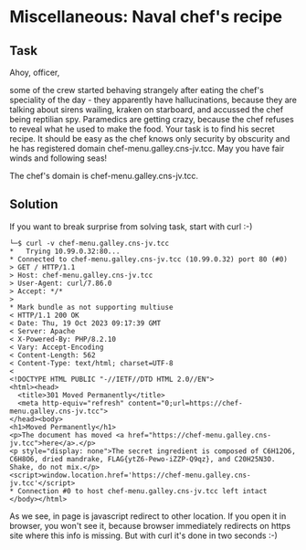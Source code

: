 Miscellaneous: Naval chef's recipe
====================================

## Task
Ahoy, officer,

some of the crew started behaving strangely after eating the chef's speciality of the day - they apparently have hallucinations, because they are talking about sirens wailing, kraken on starboard, and accussed the chef being reptilian spy. Paramedics are getting crazy, because the chef refuses to reveal what he used to make the food. Your task is to find his secret recipe. It should be easy as the chef knows only security by obscurity and he has registered domain chef-menu.galley.cns-jv.tcc. May you have fair winds and following seas!

The chef's domain is chef-menu.galley.cns-jv.tcc.

## Solution
If you want to break surprise from solving task, start with curl :-)

	└─$ curl -v chef-menu.galley.cns-jv.tcc
	*   Trying 10.99.0.32:80...
	* Connected to chef-menu.galley.cns-jv.tcc (10.99.0.32) port 80 (#0)
	> GET / HTTP/1.1
	> Host: chef-menu.galley.cns-jv.tcc
	> User-Agent: curl/7.86.0
	> Accept: */*
	> 
	* Mark bundle as not supporting multiuse
	< HTTP/1.1 200 OK
	< Date: Thu, 19 Oct 2023 09:17:39 GMT
	< Server: Apache
	< X-Powered-By: PHP/8.2.10
	< Vary: Accept-Encoding
	< Content-Length: 562
	< Content-Type: text/html; charset=UTF-8
	< 
	<!DOCTYPE HTML PUBLIC "-//IETF//DTD HTML 2.0//EN">
	<html><head>
	  <title>301 Moved Permanently</title>
	  <meta http-equiv="refresh" content="0;url=https://chef-menu.galley.cns-jv.tcc">
	</head><body>
	<h1>Moved Permanently</h1>
	<p>The document has moved <a href="https://chef-menu.galley.cns-jv.tcc">here</a>.</p>
	<p style="display: none">The secret ingredient is composed of C6H12O6, C6H8O6, dried mandrake, FLAG{ytZ6-Pewo-iZZP-Q9qz}, and C20H25N3O. Shake, do not mix.</p>
	<script>window.location.href='https://chef-menu.galley.cns-jv.tcc'</script>
	* Connection #0 to host chef-menu.galley.cns-jv.tcc left intact
	</body></html> 

As we see, in page is javascript redirect to other location. If you open it in browser, you won't see it, because browser immediately redirects on https site where this info is missing. But with curl it's done in two seconds :-)